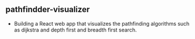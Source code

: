 ## pathfindder-visualizer

- Building a React web app that visualizes the pathfinding algorithms such as dijkstra and depth first and breadth first search.
